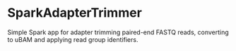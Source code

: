 # SparkAdapterTrimmer

Simple Spark app for adapter trimming paired-end FASTQ reads, converting to uBAM and applying read group identifiers.
